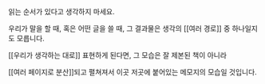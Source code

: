 읽는 순서가 있다고 생각하지 마세요.

우리가 말을 할 때,
혹은 어떤 글을 쓸 때,
그 결과물은 
생각의 [[여러 경로]] 중 하나일지도 모릅니다.

[[우리가 생각하는 대로]] 표현하게 된다면,
그 모습은 잘 제본된 책이 아니라

[[여러 페이지로 분산]]되고 펼쳐져서
이곳 저곳에 붙어있는
메모지의 모습일 것입니다.